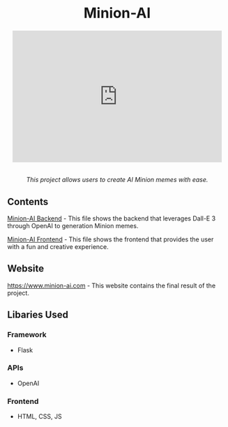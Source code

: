 <h1 align="center" style="font-weight:bold;font-size:32px;">Minion-AI</h1>

<div align="center">
	<div class="gif-container" id="image-container">
    	<iframe src="https://giphy.com/embed/FREyuwdIyYLFlJ8C6b" 
        	width="480" height="302" frameBorder="0" 
        	class="giphy-embed" allowFullScreen>
    	</iframe>
	</div>
	<br>
  	<p id="desc" style="font-style:italic;text-align:center;">This project allows users to create AI Minion memes with ease.
  	</p>
</div>

## Contents
 [Minion-AI Backend](/MinionArt.py) - This file shows the backend that leverages Dall-E 3 through OpenAI to generation Minion memes.
 
 [Minion-AI Frontend](/templates/index.html) - This file shows the frontend that provides the user with a fun and creative experience.

## Website
https://www.minion-ai.com - This website contains the final result of the project. 


## Libaries Used
### Framework
* Flask

### APIs 
* OpenAI

### Frontend
* HTML, CSS, JS

